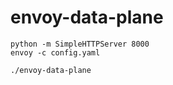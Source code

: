 # envoy-data-plane

```
python -m SimpleHTTPServer 8000
envoy -c config.yaml
```

```
./envoy-data-plane
```